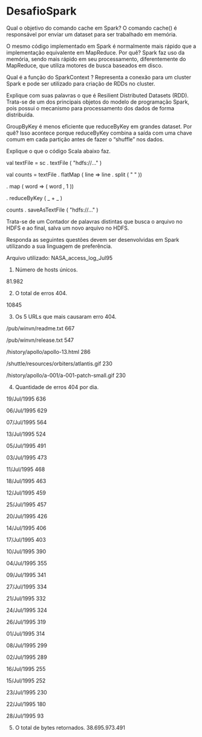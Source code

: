 # DesafioSpark

Qual o objetivo do comando cache em Spark?
O comando cache() é responsável por enviar um dataset para ser trabalhado em memória.

O mesmo código implementado em Spark é normalmente mais rápido que a implementação equivalente em MapReduce. Por quê?
Spark faz uso da memória, sendo mais rápido em seu processamento, diferentemente do MapReduce, que utiliza motores de busca baseados em disco.

Qual é a função do SparkContext ?
Representa a conexão para um cluster Spark e pode ser utilizado para criação de RDDs no cluster.

Explique com suas palavras o que é Resilient Distributed Datasets (RDD).
Trata-se de um dos principais objetos do modelo de programação Spark, pois possui o mecanismo para processamento dos dados de forma distribuída.

GroupByKey é menos eficiente que reduceByKey em grandes dataset. Por quê?
Isso acontece porque reduceByKey combina a saída com uma chave comum em cada partição antes de fazer o “shuffle” nos dados.

Explique o que o código Scala abaixo faz.

val textFile = sc . textFile ( "hdfs://..." )

val counts = textFile . flatMap ( line => line . split ( " " ))

. map ( word => ( word , 1 ))

. reduceByKey ( _ + _ )

counts . saveAsTextFile ( "hdfs://..." )


Trata-se de um Contador de palavras distintas que busca o arquivo no HDFS e ao final, salva um novo arquivo no HDFS.


Responda as seguintes questões devem ser desenvolvidas em Spark utilizando a sua linguagem de preferência.

Arquivo utilizado: NASA_access_log_Jul95



1. Número de hosts únicos.

81.982



2. O total de erros 404.

10845



3. Os 5 URLs que mais causaram erro 404.

 /pub/winvn/readme.txt                       667
 
 /pub/winvn/release.txt                      547
 
 /history/apollo/apollo-13.html              286
 
 /shuttle/resources/orbiters/atlantis.gif    230
 
 /history/apollo/a-001/a-001-patch-small.gif 230




4. Quantidade de erros 404 por dia.
 
19/Jul/1995  636

06/Jul/1995  629

07/Jul/1995  564

13/Jul/1995  524

05/Jul/1995  491

03/Jul/1995  473

11/Jul/1995  468

18/Jul/1995  463

12/Jul/1995  459

25/Jul/1995  457

20/Jul/1995  426

14/Jul/1995  406

17/Jul/1995  403

10/Jul/1995  390

04/Jul/1995  355

09/Jul/1995  341

27/Jul/1995  334

21/Jul/1995  332

24/Jul/1995  324

26/Jul/1995  319

01/Jul/1995  314

08/Jul/1995  299

02/Jul/1995  289

16/Jul/1995  255

15/Jul/1995  252

23/Jul/1995  230

22/Jul/1995  180

28/Jul/1995  93



5. O total de bytes retornados.
38.695.973.491

